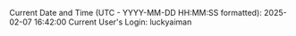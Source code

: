 Current Date and Time (UTC - YYYY-MM-DD HH:MM:SS formatted): 2025-02-07 16:42:00
Current User's Login: luckyaiman
